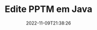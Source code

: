 ---
############################# Static ############################
layout: "auto-gen-editor"
date: 2022-11-09T21:38:26
draft: false
otherformats: doc docx docm dotx xls xlsx xlsm ppt pptx mobi epub html mhtml txt xml csv rtf odt msg eml

############################# Head ############################
head_title: "Editor PPTM — Edite PPTM em Java"
head_description: "Como editar PPTM em Java usando algumas linhas de código? Use as APIs de processamento de documentos do GroupDocs para editar, atualizar e salvar mais de 30 formatos de arquivo."

############################# Header ############################
title: "Edite PPTM em Java"
description: "Edição eficaz e robusta do PPTM usando o GroupDocs.Editor do lado do servidor para APIs do Java, sem o uso de qualquer software como Microsoft ou Open Office."
bg_image: "https://cms.admin.containerize.com/templates/aspose/App_Themes/V3/images/bg/header1.png"
bg_overlay: false
button:
    enable: true
    icon: "fas fa-arrow-down"
    label: "Baixar Teste Gratuito"
    link: "https://downloads.groupdocs.com/editor/java"

############################# SubMenu ############################
submenu:
    enable: true

    left:
        img_alt: "GroupDocs.Editor for Java"
        image: "https://cms.admin.containerize.com/templates/groupdocs/images/product-logos/90x90-noborder/groupdocs-editor-java.png"
        product: "GroupDocs.Editor"
        platform: "Java"

    middle:
        button:

            # button loop
            - link: "https://apireference.groupdocs.com/editor/java"
              text: "Referência da API"

            # button loop
            - link: "https://github.com/groupdocs-editor"
              text: "Exemplos de código"

            # button loop
            - link: "https://products.groupdocs.app/editor/family"
              text: "Demonstrações ao vivo"

            # button loop
            - link: "https://purchase.groupdocs.com/pricing/editor/java"
              text: "Preços"

    right:
        link_download: "https://downloads.groupdocs.com/editor"
        link_learn: "https://docs.groupdocs.com/editor/java"
        link_buy: "https://purchase.groupdocs.com"

############################# About ############################
about:
    enable: true
    title: "Sobre a API GroupDocs.Editor for Java"
    content: |
        [GroupDocs.Editor for Java](/pt/editor/java/) API é a escolha certa para editar documentos e apresentações do Microsoft Word, Excel, PowerPoint, Open Office. GroupDocs.Editor é uma API independente que é adequada para sistemas do lado do servidor e back-end onde é necessário alto desempenho. Não depende de nenhum software como Microsoft ou Open Office.

############################# Steps ############################
steps:
    enable: true
    title_left: "Etapas para editar PPTM em Java"
    content_left: |
        [GroupDocs.Editor for Java](/pt/editor/java/) fornece uma maneira fácil e direta para os desenvolvedores editarem os arquivos PPTM usando algumas linhas de código.
        * Crie uma instância da classe `Editor` com caminho de arquivo obrigatório ou fluxo de bytes e classe opcional `PresentationLoadOptions` e carregue o arquivo PPTM
        * Crie e defina a instância de classe `PresentationEditOptions` para o formato de arquivo PPTM
        * Chame o método `Editor.Edit()` e obtenha o documento PPTM em formato HTML que é facilmente editável com qualquer editor WYSIWYG.
        * Chame o método `Editor.Save()` e salve o arquivo PPTM editado usando a classe `PresentationSaveOptions`

        
    title_right: "Requisitos de sistema"
    content_right: |
        Uma edição básica de documentos com APIs GroupDocs.Editor for Java pode ser feita implementando algumas etapas fáceis. Nossas APIs são suportadas em todas as principais plataformas e sistemas operacionais. Antes de executar o código abaixo, certifique-se de ter os seguintes pré-requisitos instalados em seu sistema.

        * Sistemas operacionais: Microsoft Windows, Linux, MacOS
        * Ambientes de desenvolvimento: NetBeans, IntelliJ IDEA, Eclipse
        * Estruturas: Java 7 (1.7) and above
        * Obtenha a versão mais recente do GroupDocs.Editor for Java baixada de [Maven](https://repository.groupdocs.com/editor/)
        
    code: |        
        ```java
        // Load the PPTM file into Editor with the optional PresentationLoadOptions
        Editor editor = new Editor("source.pptm", new PresentationLoadOptions());

        // Create and adjust the edit options
        PresentationEditOptions editOptions = new PresentationEditOptions();
        editOptions.setSlideNumber(1);//select a slide to edit

        // Open input PPTM document for edit — obtain an intermediate document, that can be edited
        EditableDocument beforeEdit = editor.edit(editOptions);

        // Grab PPTM document content and associated resources from editable document
        string content = beforeEdit.getEmbeddedHtml();

        // Send the content to WYSIWYG-editor, edit it there, and send edited content back to the server-side
        // This step simulates a such operation
        string updatedContent = content.replace("Title", "Edited Title");

        // Grab edited content and resources from WYSIWYG-editor and create a new EditableDocument instance from it
        EditableDocument afterEdit = EditableDocument.fromMarkup(updatedContent, null);

        // Create a save options and select a desired output format
        PresentationSaveOptions saveOptions = new PresentationSaveOptions(PresentationFormats.Pptm);

        // Save edited PPTM document to the file
        editor.save(afterEdit, "edited.pptm", saveOptions);
        ```
        
############################# Demos ############################
demos:
    enable: true
    title: "PPTM Editor de demonstrações ao vivo"
    content: |
        Edite PPTM agora mesmo visitando o site [GroupDocs.Editor Live Demos](https://products.groupdocs.app/editor/family).
        A demonstração ao vivo tem os seguintes benefícios
        
############################# More Formats ############################
more_formats:
    enable: true
    title: "Outros editores suportados"
    content: |
        Você também pode editar outros formatos de arquivo. Por favor, veja a lista completa abaixo.


############################# Back to top ###############################
back_to_top:
    enable: true
---